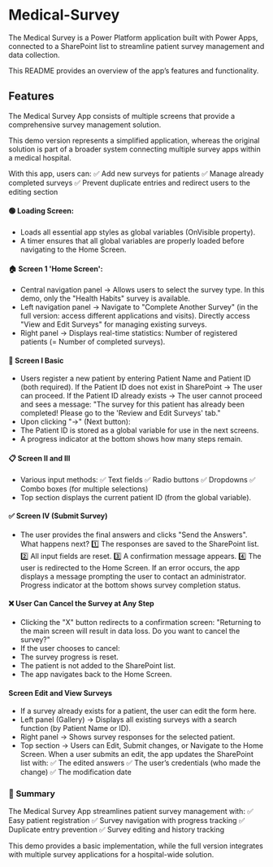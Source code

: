 # Medical-Survey
The Medical Survey is a Power Platform application built with Power Apps, connected to a SharePoint list to streamline patient survey management and data collection.

This README provides an overview of the app’s features and functionality.
## Features
The Medical Survey App consists of multiple screens that provide a comprehensive survey management solution.

This demo version represents a simplified application, whereas the original solution is part of a broader system connecting multiple survey apps within a medical hospital.

With this app, users can:
✅ Add new surveys for patients
✅ Manage already completed surveys
✅ Prevent duplicate entries and redirect users to the editing section

#### 🟢 Loading Screen:
- Loads all essential app styles as global variables (OnVisible property).
- A timer ensures that all global variables are properly loaded before navigating to the Home Screen.
#### 🏠  Screen 1 'Home Screen':
- Central navigation panel → Allows users to select the survey type. In this demo, only the "Health Habits" survey is available.
- Left navigation panel → Navigate to "Complete Another Survey" (in the full version: access different applications and visits). Directly access "View and Edit Surveys" for managing existing surveys.
- Right panel → Displays real-time statistics: Number of registered patients (= Number of completed surveys).
#### 👤 Screen I Basic
- Users register a new patient by entering Patient Name and Patient ID (both required). If the Patient ID does not exist in SharePoint → The user can proceed. If the Patient ID already exists → The user cannot proceed and sees a message: "The survey for this patient has already been completed! Please go to the 'Review and Edit Surveys' tab."
- Upon clicking "→" (Next button):
- The Patient ID is stored as a global variable for use in the next screens.
- A progress indicator at the bottom shows how many steps remain.
#### 📋 Screen II and III 
- Various input methods:
✅ Text fields
✅ Radio buttons
✅ Dropdowns
✅ Combo boxes (for multiple selections)
- Top section displays the current patient ID (from the global variable).

#### ✅ Screen IV (Submit Survey)
- The user provides the final answers and clicks "Send the Answers".
What happens next?
1️⃣ The responses are saved to the SharePoint list.
2️⃣ All input fields are reset.
3️⃣ A confirmation message appears.
4️⃣ The user is redirected to the Home Screen.
If an error occurs, the app displays a message prompting the user to contact an administrator.
Progress indicator at the bottom shows survey completion status.
#### ❌ User Can Cancel the Survey at Any Step
- Clicking the "X" button redirects to a confirmation screen: "Returning to the main screen will result in data loss. Do you want to cancel the survey?"
- If the user chooses to cancel:
- The survey progress is reset.
- The patient is not added to the SharePoint list.
- The app navigates back to the Home Screen.
#### Screen Edit and View Surveys
- If a survey already exists for a patient, the user can edit the form here.
- Left panel (Gallery) → Displays all existing surveys with a search function (by Patient Name or ID).
- Right panel → Shows survey responses for the selected patient.
- Top section → Users can Edit, Submit changes, or Navigate to the Home Screen.
When a user submits an edit, the app updates the SharePoint list with:
✅ The edited answers
✅ The user’s credentials (who made the change)
✅ The modification date

### 🚀 Summary
The Medical Survey App streamlines patient survey management with:
✅ Easy patient registration
✅ Survey navigation with progress tracking
✅ Duplicate entry prevention
✅ Survey editing and history tracking

This demo provides a basic implementation, while the full version integrates with multiple survey applications for a hospital-wide solution.
